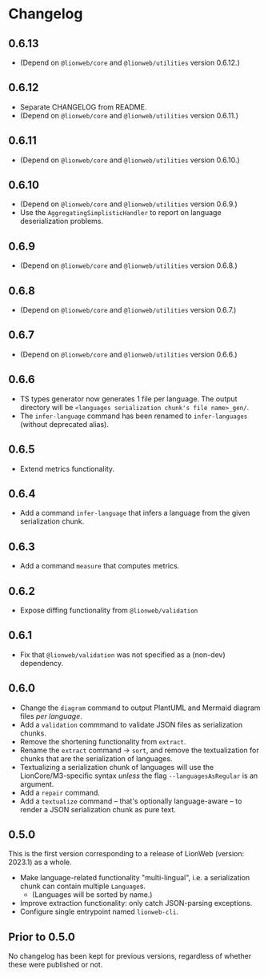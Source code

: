 # Changelog

## 0.6.13

* (Depend on `@lionweb/core` and `@lionweb/utilities` version 0.6.12.)


## 0.6.12

* Separate CHANGELOG from README.
* (Depend on `@lionweb/core` and `@lionweb/utilities` version 0.6.11.)


## 0.6.11

* (Depend on `@lionweb/core` and `@lionweb/utilities` version 0.6.10.)


## 0.6.10

* (Depend on `@lionweb/core` and `@lionweb/utilities` version 0.6.9.)
* Use the `AggregatingSimplisticHandler` to report on language deserialization problems.


## 0.6.9

* (Depend on `@lionweb/core` and `@lionweb/utilities` version 0.6.8.)


## 0.6.8

* (Depend on `@lionweb/core` and `@lionweb/utilities` version 0.6.7.)


## 0.6.7

* (Depend on `@lionweb/core` and `@lionweb/utilities` version 0.6.6.)


## 0.6.6

* TS types generator now generates 1 file per language.
  The output directory will be `<languages serialization chunk's file name>_gen/`.
* The `infer-language` command has been renamed to `infer-languages` (without deprecated alias).


## 0.6.5

* Extend metrics functionality.


## 0.6.4

* Add a command `infer-language` that infers a language from the given serialization chunk.


## 0.6.3

* Add a command `measure` that computes metrics.


## 0.6.2

* Expose diffing functionality from `@lionweb/validation`


## 0.6.1

* Fix that `@lionweb/validation` was not specified as a (non-dev) dependency.


## 0.6.0

* Change the `diagram` command to output PlantUML and Mermaid diagram files _per language_.
* Add a `validation` commmand to validate JSON files as serialization chunks.
* Remove the shortening functionality from `extract`.
* Rename the `extract` command &rarr; `sort`, and remove the textualization for chunks that are the serialization of languages.
* Textualizing a serialization chunk of languages will use the LionCore/M3-specific syntax _unless_ the flag `--languagesAsRegular` is an argument.
* Add a `repair` command.
* Add a `textualize` command – that's optionally language-aware – to render a JSON serialization chunk as pure text.


## 0.5.0

This is the first version corresponding to a release of LionWeb (version: 2023.1) as a whole.

* Make language-related functionality "multi-lingual", i.e. a serialization chunk can contain multiple `Language`s.
    * (Languages will be sorted by name.)
* Improve extraction functionality: only catch JSON-parsing exceptions.
* Configure single entrypoint named `lionweb-cli`.


## Prior to 0.5.0

No changelog has been kept for previous versions, regardless of whether these were published or not.

